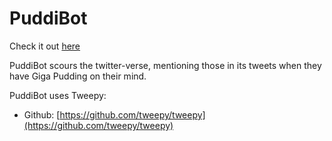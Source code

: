 # PuddiBot

  
Check it out [here](https://twitter.com/PuddiBot_)
    
PuddiBot scours the twitter-verse, mentioning those in its tweets when they have Giga Pudding on their mind.  
  
PuddiBot uses Tweepy:  
- Github: [https://github.com/tweepy/tweepy](https://github.com/tweepy/tweepy)
